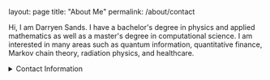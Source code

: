 layout: page
title: "About Me"
permalink: /about/contact

Hi, I am Darryen Sands. I have a bachelor's degree in physics and applied mathematics as well as a master's degree in computational science. I am interested in many areas such as quantum information, quantitative finance, Markov chain theory, radiation physics, and healthcare. 

<details>
<summary>Contact Information </summary>

**[My Email:](mailto:darryensands@gmail.com)**
*My Phone Number:* (+1) 905-442-5156
</details>